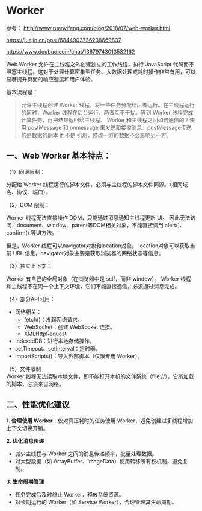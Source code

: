 # Worker

参考：
http://www.ruanyifeng.com/blog/2018/07/web-worker.html

https://juejin.cn/post/6844903736238669837

https://www.doubao.com/chat/13679743013532162

Web Worker 允许在主线程之外创建独立的工作线程，执行 JavaScript 代码而不阻塞主线程。这对于处理计算密集型任务、大数据处理或耗时操作非常有用，可以显著提升页面的响应速度和用户体验。

基本流程是：

> 允许主线程创建 Worker 线程，将一些任务分配给后者运行。在主线程运行的同时，Worker 线程在后台运行，两者互不干扰。等到 Worker 线程完成计算任务，再把结果返回给主线程。
> Worker 和主线程之间如何通信的？使用 postMessage 和 onmessage 来发送和接收消息。postMessage传送的是数据的副本 而不是 引用，修改一方的数据不会影响另一方。

## 一、Web Worker 基本特点：

（1）同源限制：

分配给 Worker 线程运行的脚本文件，必须与主线程的脚本文件同源。（相同域名、协议、端口）。

（2）DOM 限制：

Worker 线程无法直接操作 DOM，只能通过消息通知主线程更新 UI。
因此无法访问：document、window、parent等DOM相关对象，不能直接调用 alert()、confirm() 等UI方法。

但是，Worker 线程可以navigator对象和location对象。 location对象可以获取当前 URL 信息，navigator对象主要是获取浏览器的网络状态等信息。

（3）独立上下文：

Worker 有自己的全局对象（在浏览器中是 self，而非 window）。
Worker 线程和主线程不在同一个上下文环境，它们不能直接通信，必须通过消息完成。

（4）部分API可用：  
* 网络相关：
    * fetch()：发起网络请求。
    * WebSocket：创建 WebSocket 连接。
    * XMLHttpRequest
* IndexedDB：进行本地存储操作。
* setTimeout、setInterval：定时器。
* importScripts()：导入外部脚本（仅限专用 Worker）。

（5）文件限制  
Worker 线程无法读取本地文件，即不能打开本机的文件系统（file://），它所加载的脚本，必须来自网络。

## 二、性能优化建议
**1. 合理使用 Worker**：仅对真正耗时的任务使用 Worker，避免创建过多线程增加上下文切换开销。


**2. 优化消息传递**
* 减少主线程与 Worker 之间的消息传递频率，批量处理数据。
* 对大型数据（如 ArrayBuffer、ImageData）使用转移所有权机制，避免复制。

**3. 生命周期管理**
* 任务完成后及时终止 Worker，释放系统资源。
* 对长期运行的 Worker（如 Service Worker），合理管理其生命周期。
